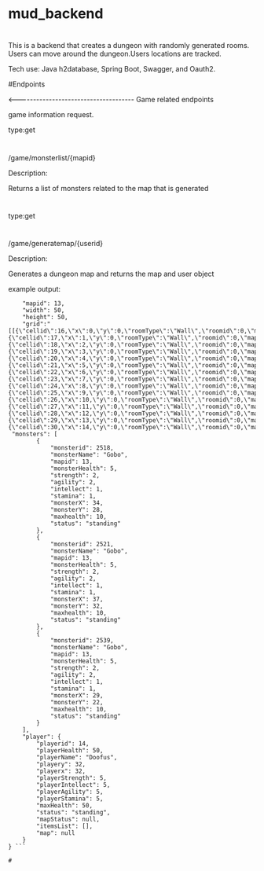 # mud_backend

# 
This is a backend that creates a dungeon with randomly generated rooms. Users can move 
around the dungeon.Users locations are tracked.

Tech use:
Java
h2database,
Spring Boot,
Swagger,
and Oauth2.


#Endpoints

<------------------------------------- Game related endpoints

game information request.

type:get
#
/game/monsterlist/{mapid}

Description:

Returns a list of monsters related to the map that is generated

#

type:get
#
/game/generatemap/{userid}

Description:

Generates a dungeon map and returns the map and user object


example output:
```{
    "mapid": 13,
    "width": 50,
    "height": 50,
    "grid":"[[{\"cellid\":16,\"x\":0,\"y\":0,\"roomType\":\"Wall\",\"roomid\":0,\"mapid\":13},{\"cellid\":17,\"x\":1,\"y\":0,\"roomType\":\"Wall\",\"roomid\":0,\"mapid\":13},{\"cellid\":18,\"x\":2,\"y\":0,\"roomType\":\"Wall\",\"roomid\":0,\"mapid\":13},{\"cellid\":19,\"x\":3,\"y\":0,\"roomType\":\"Wall\",\"roomid\":0,\"mapid\":13},{\"cellid\":20,\"x\":4,\"y\":0,\"roomType\":\"Wall\",\"roomid\":0,\"mapid\":13},{\"cellid\":21,\"x\":5,\"y\":0,\"roomType\":\"Wall\",\"roomid\":0,\"mapid\":13},{\"cellid\":22,\"x\":6,\"y\":0,\"roomType\":\"Wall\",\"roomid\":0,\"mapid\":13},{\"cellid\":23,\"x\":7,\"y\":0,\"roomType\":\"Wall\",\"roomid\":0,\"mapid\":13},{\"cellid\":24,\"x\":8,\"y\":0,\"roomType\":\"Wall\",\"roomid\":0,\"mapid\":13},{\"cellid\":25,\"x\":9,\"y\":0,\"roomType\":\"Wall\",\"roomid\":0,\"mapid\":13},{\"cellid\":26,\"x\":10,\"y\":0,\"roomType\":\"Wall\",\"roomid\":0,\"mapid\":13},{\"cellid\":27,\"x\":11,\"y\":0,\"roomType\":\"Wall\",\"roomid\":0,\"mapid\":13},{\"cellid\":28,\"x\":12,\"y\":0,\"roomType\":\"Wall\",\"roomid\":0,\"mapid\":13},{\"cellid\":29,\"x\":13,\"y\":0,\"roomType\":\"Wall\",\"roomid\":0,\"mapid\":13},{\"cellid\":30,\"x\":14,\"y\":0,\"roomType\":\"Wall\",\"roomid\":0,\"mapid\":13},]",
 "monsters": [
        {
            "monsterid": 2518,
            "monsterName": "Gobo",
            "mapid": 13,
            "monsterHealth": 5,
            "strength": 2,
            "agility": 2,
            "intellect": 1,
            "stamina": 1,
            "monsterX": 34,
            "monsterY": 28,
            "maxhealth": 10,
            "status": "standing"
        },
        {
            "monsterid": 2521,
            "monsterName": "Gobo",
            "mapid": 13,
            "monsterHealth": 5,
            "strength": 2,
            "agility": 2,
            "intellect": 1,
            "stamina": 1,
            "monsterX": 37,
            "monsterY": 32,
            "maxhealth": 10,
            "status": "standing"
        },
        {
            "monsterid": 2539,
            "monsterName": "Gobo",
            "mapid": 13,
            "monsterHealth": 5,
            "strength": 2,
            "agility": 2,
            "intellect": 1,
            "stamina": 1,
            "monsterX": 29,
            "monsterY": 22,
            "maxhealth": 10,
            "status": "standing"
        }
    ],
    "player": {
        "playerid": 14,
        "playerHealth": 50,
        "playerName": "Doofus",
        "playery": 32,
        "playerx": 32,
        "playerStrength": 5,
        "playerIntellect": 5,
        "playerAgility": 5,
        "playerStamina": 5,
        "maxHealth": 50,
        "status": "standing",
        "mapStatus": null,
        "itemsList": [],
        "map": null
    }
} ```

#
    



